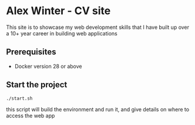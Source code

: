 # Alex Winter - CV site

This site is to showcase my web development skills that I have built up over a 10+ year career in building web applications

## Prerequisites

- Docker version 28 or above

## Start the project

```bash
./start.sh
```

this script will build the environment and run it, and give details on where to access the web app